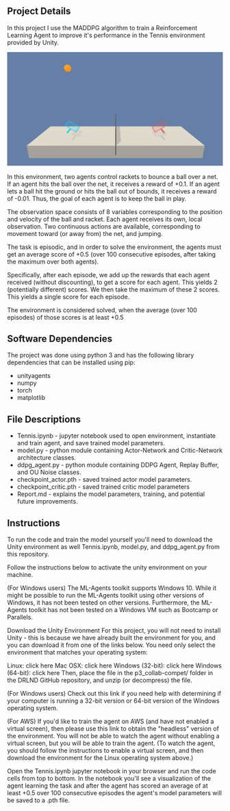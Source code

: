 ## Project Details

In this project I use the MADDPG algorithm to train a Reinforcement Learning Agent to improve it's performance in the Tennis environment provided by Unity.

![Tennis](photos/tennis.png)

In this environment, two agents control rackets to bounce a ball over a net. If an agent hits the ball over the net, it receives a reward of +0.1. If an agent lets a ball hit the ground or hits the ball out of bounds, it receives a reward of -0.01. Thus, the goal of each agent is to keep the ball in play.

The observation space consists of 8 variables corresponding to the position and velocity of the ball and racket. Each agent receives its own, local observation. Two continuous actions are available, corresponding to movement toward (or away from) the net, and jumping.

The task is episodic, and in order to solve the environment, the agents must get an average score of +0.5 (over 100 consecutive episodes, after taking the maximum over both agents). 

Specifically, after each episode, we add up the rewards that each agent received (without discounting), to get a score for each agent. This yields 2 (potentially different) scores. We then take the maximum of these 2 scores. This yields a single score for each episode.

The environment is considered solved, when the average (over 100 episodes) of those scores is at least +0.5

## Software Dependencies

The project was done using python 3 and has the following library dependencies that can be installed using pip:

- unityagents
- numpy
- torch
- matplotlib

## File Descriptions

- Tennis.ipynb - jupyter notebook used to open environment, instantiate and train agent, and save trained model parameters.
- model.py - python module containing Actor-Network and Critic-Network architecture classes.
- ddpg_agent.py - python module containing DDPG Agent, Replay Buffer, and OU Noise classes.
- checkpoint_actor.pth - saved trained actor model parameters.
- checkpoint_critic.pth - saved trained critic model parameters
- Report.md - explains the model parameters, training, and potential future improvements.

## Instructions

To run the code and train the model yourself you'll need to download the Unity environment as well Tennis.ipynb, model.py, and ddpg_agent.py from this repository.

Follow the instructions below to activate the unity environment on your machine.

(For Windows users) The ML-Agents toolkit supports Windows 10. While it might be possible to run the ML-Agents toolkit using other versions of Windows, it has not been tested on other versions. Furthermore, the ML-Agents toolkit has not been tested on a Windows VM such as Bootcamp or Parallels.

Download the Unity Environment
For this project, you will not need to install Unity - this is because we have already built the environment for you, and you can download it from one of the links below. You need only select the environment that matches your operating system:

Linux: click here
Mac OSX: click here
Windows (32-bit): click here
Windows (64-bit): click here
Then, place the file in the p3_collab-compet/ folder in the DRLND GitHub repository, and unzip (or decompress) the file.

(For Windows users) Check out this link if you need help with determining if your computer is running a 32-bit version or 64-bit version of the Windows operating system.

(For AWS) If you'd like to train the agent on AWS (and have not enabled a virtual screen), then please use this link to obtain the "headless" version of the environment. You will not be able to watch the agent without enabling a virtual screen, but you will be able to train the agent. (To watch the agent, you should follow the instructions to enable a virtual screen, and then download the environment for the Linux operating system above.)

Open the Tennis.ipynb jupyter notebook in your browser and run the code cells from top to bottom. In the notebook you'll see a visualization of the agent learning the task and after the agent has scored an average of at least +0.5 over 100 consecutive episodes the agent's model parameters will be saved to a .pth file.

